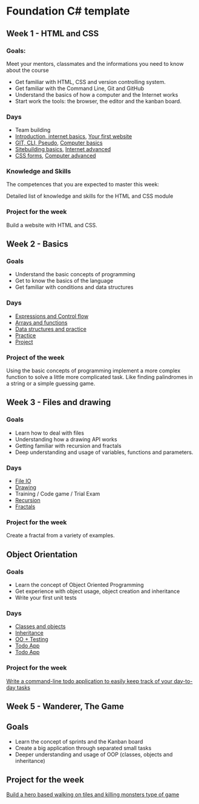 # Foundation C# template

## Week 1 - HTML and CSS

### Goals:

Meet your mentors, classmates and the informations you need to know about the course
- Get familiar with HTML, CSS and version controlling system.
- Get familiar with the Command Line, Git and GitHub
- Understand the basics of how a computer and the Internet works
- Start work the tools: the browser, the editor and the kanban board.
### Days

- Team building
- [Introduction, internet basics](https://github.com/greenfox-academy/teaching-materials/tree/master/material/computer-internet-basics/internet-basics.md), [Your first website](https://github.com/greenfox-academy/teaching-materials/tree/master/workshop/first-website)
- [GIT, CLI, Pseudo](https://github.com/greenfox-academy/teaching-materials/tree/master/workshop/command-line), [Computer basics](https://github.com/greenfox-academy/teaching-materials/tree/master/material/computer-internet-basics/computer-basics.md)
- [Sitebuilding basics](https://github.com/greenfox-academy/teaching-materials/tree/master/workshop/ui-development/sitebuild-basics), [Internet advanced](https://github.com/greenfox-academy/teaching-materials/tree/master/material/computer-internet-basics/internet-advanced.md)
- [CSS forms](https://github.com/greenfox-academy/teaching-materials/tree/master/workshop/ui-development/forms), [Computer advanced](https://github.com/greenfox-academy/teaching-materials/tree/master/material/computer-internet-basics/computer-advanced.md)
### Knowledge and Skills

The competences that you are expected to master this week:

Detailed list of knowledge and skills for the HTML and CSS module

### Project for the week

Build a website with HTML and CSS.

## Week 2 - Basics

### Goals
- Understand the basic concepts of programming
- Get to know the basics of the language
- Get familiar with conditions and data structures

### Days
 - [Expressions and Control flow](https://github.com/greenfox-academy/teaching-materials/blob/master/workshop/expressions-and-control-flow/cs.md)
 - [Arrays and functions](https://github.com/greenfox-academy/teaching-materials/blob/master/workshop/functions-and-arrays/cs.md)
 - [Data structures and practice](https://github.com/greenfox-academy/teaching-materials/blob/master/workshop/data-structures/cs.md)
 - [Practice](https://github.com/greenfox-academy/teaching-materials/tree/master/workshop/basics-practice)
 - [Project](https://github.com/greenfox-academy/teaching-materials/tree/master/project/basics)

### Project of the week
Using the basic concepts of programming implement a more complex function to solve a little more complicated task. Like finding palindromes in a string or a simple guessing game.

## Week 3 - Files and drawing

### Goals
- Learn how to deal with files
- Understanding how a drawing API works
- Getting familiar with recursion and fractals
- Deep understanding and usage of variables, functions and parameters.

### Days
- [File IO](https://github.com/greenfox-academy/teaching-materials/blob/master/workshop/file-manipulations/cs.md)
- [Drawing](https://github.com/greenfox-academy/teaching-materials/blob/master/workshop/drawing/cs.md)
- Training / Code game / Trial Exam
- [Recursion](https://github.com/greenfox-academy/teaching-materials/blob/master/workshop/recursion/cs.md)
- [Fractals](https://github.com/greenfox-academy/teaching-materials/tree/master/projects/fractal)

### Project for the week
Create a fractal from a variety of examples.

## Object Orientation

### Goals
- Learn the concept of Object Oriented Programming
- Get experience with object usage, object creation and inheritance
- Write your first unit tests

### Days
- [Classes and objects](https://github.com/greenfox-academy/teaching-materials/blob/master/workshop/oo/cs.md)
- [Inheritance](https://github.com/greenfox-academy/teaching-materials/blob/master/workshop/inheritance/cs.md)
- [OO + Testing](https://github.com/greenfox-academy/teaching-materials/blob/master/workshop/testing/cs.md)
- [Todo App](https://github.com/greenfox-academy/teaching-materials/tree/master/projects/todo-app)
- [Todo App](https://github.com/greenfox-academy/teaching-materials/tree/master/projects/todo-app)

### Project for the week
[Write a command-line todo application to easily keep track of your day-to-day tasks](https://github.com/greenfox-academy/teaching-materials/tree/master/exercises/command-line-apps/todo-app)

## Week 5 - Wanderer, The Game

## Goals
- Learn the concept of sprints and the Kanban board
- Create a big application through separated small tasks
- Deeper understanding and usage of OOP (classes, objects and inheritance)

## Project for the week
[Build a hero based walking on tiles and killing monsters type of game](https://github.com/greenfox-academy/teaching-materials/tree/master/projects/wanderer)
